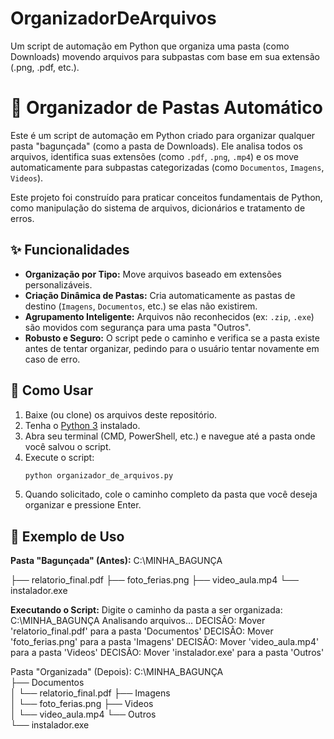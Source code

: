 # OrganizadorDeArquivos
Um script de automação em Python que organiza uma pasta (como Downloads) movendo arquivos para subpastas com base em sua extensão (.png, .pdf, etc.).
# 📂 Organizador de Pastas Automático

Este é um script de automação em Python criado para organizar qualquer pasta "bagunçada" (como a pasta de Downloads). Ele analisa todos os arquivos, identifica suas extensões (como `.pdf`, `.png`, `.mp4`) e os move automaticamente para subpastas categorizadas (como `Documentos`, `Imagens`, `Videos`).

Este projeto foi construído para praticar conceitos fundamentais de Python, como manipulação do sistema de arquivos, dicionários e tratamento de erros.

## ✨ Funcionalidades

* **Organização por Tipo:** Move arquivos baseado em extensões personalizáveis.
* **Criação Dinâmica de Pastas:** Cria automaticamente as pastas de destino (`Imagens`, `Documentos`, etc.) se elas não existirem.
* **Agrupamento Inteligente:** Arquivos não reconhecidos (ex: `.zip`, `.exe`) são movidos com segurança para uma pasta "Outros".
* **Robusto e Seguro:** O script pede o caminho e verifica se a pasta existe antes de tentar organizar, pedindo para o usuário tentar novamente em caso de erro.

## 🚀 Como Usar

1.  Baixe (ou clone) os arquivos deste repositório.
2.  Tenha o [Python 3](https://www.python.org/downloads/) instalado.
3.  Abra seu terminal (CMD, PowerShell, etc.) e navegue até a pasta onde você salvou o script.
4.  Execute o script:
    ```bash
    python organizador_de_arquivos.py
    ```
5.  Quando solicitado, cole o caminho completo da pasta que você deseja organizar e pressione Enter.

## 📸 Exemplo de Uso

**Pasta "Bagunçada" (Antes):**
C:\MINHA_BAGUNÇA

├── relatorio_final.pdf ├── foto_ferias.png ├── video_aula.mp4 └── instalador.exe


**Executando o Script:**
Digite o caminho da pasta a ser organizada: C:\MINHA_BAGUNÇA
Analisando arquivos...
DECISÃO: Mover 'relatorio_final.pdf' para a pasta 'Documentos'
DECISÃO: Mover 'foto_ferias.png' para a pasta 'Imagens'
DECISÃO: Mover 'video_aula.mp4' para a pasta 'Videos'
DECISÃO: Mover 'instalador.exe' para a pasta 'Outros'

Pasta "Organizada" (Depois):
C:\MINHA_BAGUNÇA\
├── Documentos\
│   └── relatorio_final.pdf
├── Imagens\
│   └── foto_ferias.png
├── Videos\
│   └── video_aula.mp4
└── Outros\
    └── instalador.exe
